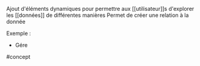 Ajout d'éléments dynamiques pour permettre aux [[utilisateur]]s d'explorer les [[données]] de différentes manières
Permet de créer une relation à la donnée 

Exemple : 
- Gére


#concept 